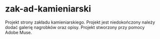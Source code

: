 # zak-ad-kamieniarski

Projekt strony zakładu kamieniarskiego. Projekt jest niedokończony należy dodać galerię nagrobków oraz opisy. Projekt stworzony przy pomocy Adobe Muse.